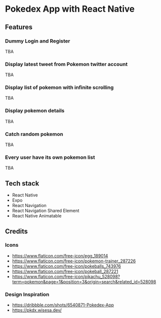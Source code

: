# Pokedex App with React Native

## Features

### Dummy Login and Register
TBA

### Display latest tweet from Pokemon twitter account
TBA

### Display list of pokemon with infinite scrolling
TBA

### Display pokemon details
TBA

### Catch random pokemon
TBA

### Every user have its own pokemon list
TBA

## Tech stack

- React Native
- Expo
- React Navigation
- React Navigation Shared Element
- React Native Animatable

## Credits

### Icons
- https://www.flaticon.com/free-icon/egg_189014
- https://www.flaticon.com/free-icon/pokemon-trainer_287226
- https://www.flaticon.com/free-icon/pokeballs_743976
- https://www.flaticon.com/free-icon/pokeball_287221
- https://www.flaticon.com/free-icon/pikachu_528098?term=pokemon&page=1&position=3&origin=search&related_id=528098

### Design Inspiration
- https://dribbble.com/shots/6540871-Pokedex-App
- https://pkdx.wisesa.dev/
